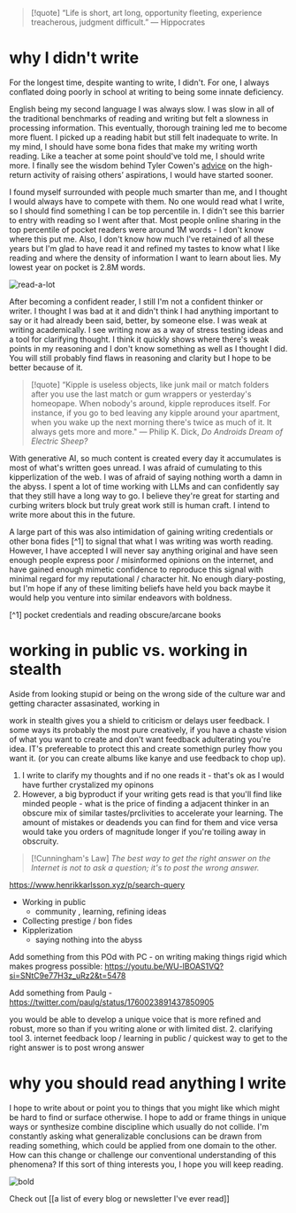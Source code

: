 
> [!quote]
> “Life is short, art long, opportunity fleeting, experience treacherous, judgment difficult.”
― Hippocrates
> 
# why I didn't write

For the longest time, despite wanting to write, I didn't. For one, I always conflated doing poorly in school at writing to being some innate deficiency. 

English being my second language I was always slow. I was slow in all of the traditional benchmarks of reading and writing but felt a slowness in processing information. This eventually, thorough training led me to become more fluent. I picked up a reading habit but still felt inadequate to write. In my mind, I should have some bona fides that make my writing worth reading. Like a teacher at some point should've told me, I should write more. I finally see the wisdom behind Tyler Cowen's [advice](https://marginalrevolution.com/marginalrevolution/2018/10/high-return-activity-raising-others-aspirations.html) on the high-return activity of raising others’ aspirations, I would have started sooner.

I found myself surrounded with people much smarter than me, and I thought I would always have to compete with them. No one would read what I write, so I should find something I can be top percentile in. I didn't see this barrier to entry with reading so I went after that. Most people online sharing in the top percentile of pocket readers were around 1M words - I don't know where this put me. Also, I don't know how much I've retained of all these years but I'm glad to have read it and refined my tastes to know what I like reading and where the density of information I want to learn about lies.  My lowest year on pocket is 2.8M words.

![read-a-lot](http://barkata.com/wp-content/uploads/2024/02/Screenshot-2023-12-05-121051.png)

After becoming a confident reader, I still I'm not a confident thinker or writer. I thought I was bad at it and didn't think I had anything important to say or it had already been said, better, by someone else. I was weak at writing academically. I see writing now as a way of stress testing ideas and a tool for clarifying thought. I think it quickly shows where there's weak points in my reasoning and I don't know something as well as I thought I did. You will still probably find flaws in reasoning and clarity but I hope to be better because of it.

> [!quote]
> “Kipple is useless objects, like junk mail or match folders after you use the last match or gum wrappers or yesterday's homeopape. When nobody's around, kipple reproduces itself. For instance, if you go to bed leaving any kipple around your apartment, when you wake up the next morning there's twice as much of it. It always gets more and more."
> ― Philip K. Dick, *Do Androids Dream of Electric Sheep?*

With generative AI, so much content is created every day it accumulates is most of what's written goes unread. I was afraid of cumulating to this kipperlization of the web. I was of afraid of saying nothing worth a damn in the abyss. I spent a lot of time working with LLMs and can confidently say that they still have a long way to go. I believe they're great for starting and curbing writers block but truly great work still is human craft. I intend to write more about this in the future.

A large part of this was also intimidation of gaining writing credentials or other bona fides [^1] to signal that what I was writing was worth reading. However, I have accepted I will never say anything original and have seen enough people express poor / misinformed opinions on the internet, and have gained enough mimetic confidence to reproduce this signal with minimal regard for my reputational / character hit. No enough diary-posting, but I'm hope if any of these limiting beliefs have held you back maybe it would help you venture into similar endeavors with boldness.

[^1] pocket credentials and reading obscure/arcane books
# working in public vs. working in stealth

Aside from looking stupid or being on the wrong side of the culture war and getting character assasinated, working in 

work in stealth gives you a shield to criticism or delays user feedback. I some ways its probably the most pure creatively, if you have a chaste vision of what you want to create and don't want feedback adulterating you're idea. IT's prefereable to protect this and create somethign purley fhow you want it. (or you can create albums like kanye and use feedback to chop up). 

1. I write to clarify my thoughts and if no one reads it - that's ok as I would have further crystalized my opinons 
2. However, a big byproduct if your writing gets read is that you'll find like minded people - what is the price of finding a adjacent thinker in an obscure mix of similar tastes/prclivities to accelerate your learning. The amount of mistakes or deadends you can find for them and vice versa would take you orders of magnitude longer if you're toiling away in obscruity. 


> [!Cunningham's Law] 
> *The best way to get the right answer on the Internet is not to ask a question; it's to post the wrong answer.*


https://www.henrikkarlsson.xyz/p/search-query


- Working in public
	- community , learning, refining ideas
- Collecting prestige / bon fides
- Kipplerization 
	- saying nothing into the abyss

Add something from this POd with PC - on writing making things rigid which makes progress possible: https://youtu.be/WU-lBOAS1VQ?si=SNtC9e77H3z_uRz2&t=5478

Add something from Paulg - https://twitter.com/paulg/status/1760023891437850905



 you would be able to develop a unique voice that is more refined and robust, more so than if you writing alone or with limited dist.
	2. clarifying tool 
	3. internet feedback loop / learning in public / quickest way to get to the right answer is to post wrong answer



# why you should read anything I write

I hope to write about or point you to things that you might like which might be hard to find or surface otherwise. I hope to add or frame things in unique ways or synthesize combine discipline which usually do not collide. I'm constantly asking what generalizable conclusions can be drawn from reading something, which could be applied from one domain to the other. How can this change or challenge our conventional understanding of this phenomena? If this sort of thing interests you, I hope you will keep reading.


![bold](http://barkata.com/wp-content/uploads/2024/02/7edu2p00m9ub1.webp)




Check out [[a list of every blog or newsletter I've ever read]]